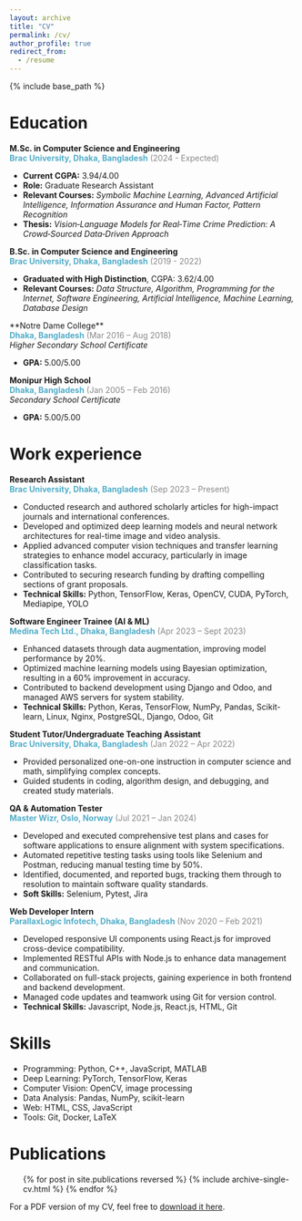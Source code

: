```yaml
---
layout: archive
title: "CV"
permalink: /cv/
author_profile: true
redirect_from:
  - /resume
---
```


{% include base_path %}
<!-- 
Education
======
* M.Sc. in Computer Science and Engineering, Brac University, Dhaka, Bangladesh, 2024 (expected)
* B.Sc. in Computer Science and Engineering, Brac University, Dhaka, Bangladesh, 2021

Work experience
======
**QA & Automation Tester**<br>
<span style="color:#007acc;font-weight:bold;">Master Wizr, Oslo, Norway</span> <span style="color:#888;">(Jul 2021 – Jan 2024)</span><br>
<ul>
  <li>Developed and executed comprehensive test plans and cases for software applications to ensure alignment with system specifications.</li>
  <li>Automated repetitive testing tasks using tools like Selenium and Postman, reducing manual testing time by 50%.</li>
  <li>Identified, documented, and reported bugs, tracking them through to resolution to maintain software quality standards.</li>
  <li><strong>Soft Skills:</strong> Selenium, Pytest, Jira</li>
</ul>

**Web Developer Intern**<br>
<span style="color:#007acc;font-weight:bold;">ParallaxLogic Infotech, Dhaka, Bangladesh</span> <span style="color:#888;">(Nov 2020 – Feb 2021)</span><br>
<ul>
  <li>Developed responsive UI components using React.js for improved cross-device compatibility.</li>
  <li>Implemented RESTful APIs with Node.js to enhance data management and communication.</li>
  <li>Collaborated on full-stack projects, gaining experience in both frontend and backend development.</li>
  <li>Managed code updates and teamwork using Git for version control.</li>
  <li><strong>Technical Skills:</strong> Javascript, Node.js, React.js, HTML, Git</li>
</ul>
* Research Assistant, Brac University, Dhaka, Bangladesh (2022–Present)
  * Working on deep learning, computer vision, and medical imaging projects
  * Supervisor: Dr. Md. Golam Rabiul Alam

* Undergraduate Research Assistant, Brac University, Dhaka, Bangladesh (2020–2021)
  * Assisted in research on machine learning and data analysis
  * Supervisor: Dr. Md. Golam Rabiul Alam -->

Education
======
**M.Sc. in Computer Science and Engineering**<br>
<span style="color:#52adc8;font-weight:bold;">Brac University, Dhaka, Bangladesh</span> <span style="color:#888;">(2024 - Expected)</span><br>
<ul>
  <li><strong>Current CGPA:</strong> <span style="c">3.94/4.00</span></li>
  <li><strong>Role:</strong> Graduate Research Assistant</li>
  <li><strong>Relevant Courses:</strong> <em>Symbolic Machine Learning, Advanced Artificial Intelligence, Information Assurance and Human Factor, Pattern Recognition</em></li>
  <li><strong>Thesis:</strong> <em>Vision‑Language Models for Real‑Time Crime Prediction: A Crowd‑Sourced Data‑Driven Approach</em></li>
</ul>

**B.Sc. in Computer Science and Engineering**<br>
<span style="color:#52adc8;font-weight:bold;">Brac University, Dhaka, Bangladesh</span> <span style="color:#888;">(2019 - 2022)</span><br>
<ul>
  <li><strong>Graduated with High Distinction</strong>, CGPA: <span style="">3.62/4.00</span></li>
  <li><strong>Relevant Courses:</strong> <em>Data Structure, Algorithm, Programming for the Internet, Software Engineering, Artificial Intelligence, Machine Learning, Database Design</em></li>
</ul>
**Notre Dame College**<br>
<span style="color:#52adc8;font-weight:bold;">Dhaka, Bangladesh</span> <span style="color:#888;">(Mar 2016 – Aug 2018)</span><br>
<em>Higher Secondary School Certificate</em>
<ul>
  <li><strong>GPA:</strong> 5.00/5.00</li>
</ul>

**Monipur High School**<br>
<span style="color:#52adc8;font-weight:bold;">Dhaka, Bangladesh</span> <span style="color:#888;">(Jan 2005 – Feb 2016)</span><br>
<em>Secondary School Certificate</em>
<ul>
  <li><strong>GPA:</strong> 5.00/5.00</li>
</ul>


Work experience
======
**Research Assistant**<br>
<span style="color:#52adc8;font-weight:bold;">Brac University, Dhaka, Bangladesh</span> <span style="color:#888;">(Sep 2023 – Present)</span><br>
<ul>
  <li>Conducted research and authored scholarly articles for high-impact journals and international conferences.</li>
  <li>Developed and optimized deep learning models and neural network architectures for real-time image and video analysis.</li>
  <li>Applied advanced computer vision techniques and transfer learning strategies to enhance model accuracy, particularly in image classification tasks.</li>
  <li>Contributed to securing research funding by drafting compelling sections of grant proposals.</li>
  <li><strong>Technical Skills:</strong> Python, TensorFlow, Keras, OpenCV, CUDA, PyTorch, Mediapipe, YOLO</li>
</ul>

**Software Engineer Trainee (AI & ML)**<br>
<span style="color:#52adc8;font-weight:bold;">Medina Tech Ltd., Dhaka, Bangladesh</span> <span style="color:#888;">(Apr 2023 – Sept 2023)</span><br>
<ul>
  <li>Enhanced datasets through data augmentation, improving model performance by 20%.</li>
  <li>Optimized machine learning models using Bayesian optimization, resulting in a 60% improvement in accuracy.</li>
  <li>Contributed to backend development using Django and Odoo, and managed AWS servers for system stability.</li>
  <li><strong>Technical Skills:</strong> Python, Keras, TensorFlow, NumPy, Pandas, Scikit-learn, Linux, Nginx, PostgreSQL, Django, Odoo, Git</li>
</ul>

**Student Tutor/Undergraduate Teaching Assistant**<br>
<span style="color:#52adc8;font-weight:bold;">Brac University, Dhaka, Bangladesh</span> <span style="color:#888;">(Jan 2022 – Apr 2022)</span><br>
<ul>
  <li>Provided personalized one-on-one instruction in computer science and math, simplifying complex concepts.</li>
  <li>Guided students in coding, algorithm design, and debugging, and created study materials.</li>
</ul>

**QA & Automation Tester**<br>
<span style="color:#52adc8;font-weight:bold;">Master Wizr, Oslo, Norway</span> <span style="color:#888;">(Jul 2021 – Jan 2024)</span><br>
<ul>
  <li>Developed and executed comprehensive test plans and cases for software applications to ensure alignment with system specifications.</li>
  <li>Automated repetitive testing tasks using tools like Selenium and Postman, reducing manual testing time by 50%.</li>
  <li>Identified, documented, and reported bugs, tracking them through to resolution to maintain software quality standards.</li>
  <li><strong>Soft Skills:</strong> Selenium, Pytest, Jira</li>
</ul>

**Web Developer Intern**<br>
<span style="color:#52adc8;font-weight:bold;">ParallaxLogic Infotech, Dhaka, Bangladesh</span> <span style="color:#888;">(Nov 2020 – Feb 2021)</span><br>
<ul>
  <li>Developed responsive UI components using React.js for improved cross-device compatibility.</li>
  <li>Implemented RESTful APIs with Node.js to enhance data management and communication.</li>
  <li>Collaborated on full-stack projects, gaining experience in both frontend and backend development.</li>
  <li>Managed code updates and teamwork using Git for version control.</li>
  <li><strong>Technical Skills:</strong> Javascript, Node.js, React.js, HTML, Git</li>
</ul>


Skills
======
* Programming: Python, C++, JavaScript, MATLAB
* Deep Learning: PyTorch, TensorFlow, Keras
* Computer Vision: OpenCV, image processing
* Data Analysis: Pandas, NumPy, scikit-learn
* Web: HTML, CSS, JavaScript
* Tools: Git, Docker, LaTeX

Publications
======
  <ul>{% for post in site.publications reversed %}
    {% include archive-single-cv.html %}
  {% endfor %}</ul>

For a PDF version of my CV, feel free to <a href="/files/Rawhatur_Rabbi__Resume_July_25_Industry.pdf" target="_blank">download it here</a>.

